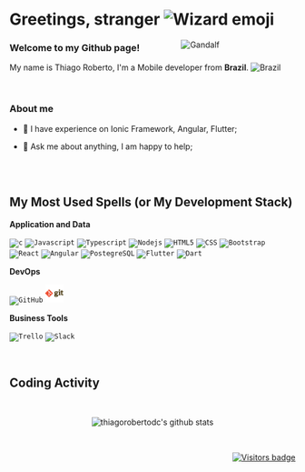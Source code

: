 # Greetings, stranger <img width="30" src="https://emojis.slackmojis.com/emojis/images/1481054971/1409/partywizard.gif?1481054971" alt="Wizard emoji" />

<img align="right" width="40%" src="https://media.giphy.com/media/69iB0zVgoKkatcVDrA/giphy.gif" alt="Gandalf" />

### Welcome to my Github page!
<p>
  My name is Thiago Roberto, I'm a Mobile developer from <b>Brazil</b>.
  <img width="16" src="https://www.flaticon.com/svg/static/icons/svg/197/197386.svg" alt="Brazil" />
</p>
<br/>

### About me

- 🌱 I have experience on Ionic Framework, Angular, Flutter;

- 💬 Ask me about anything, I am happy to help;

<br/><br/>

## My Most Used Spells (or My Development Stack)

**Application and Data**

<code><img height="32" src="https://img.shields.io/badge/C-00599C?style=for-the-badge&logo=c&logoColor=white" alt="c"/></code>
<code><img height="32" src="https://img.shields.io/badge/JavaScript-F7DF1E?style=for-the-badge&logo=javascript&logoColor=black" alt="Javascript"/></code>
<code><img height="32" src="https://img.shields.io/badge/TypeScript-007ACC?style=for-the-badge&logo=typescript&logoColor=white" alt="Typescript"/></code>
<code><img height="32" src="https://img.shields.io/badge/Node.js-43853D?style=for-the-badge&logo=node.js&logoColor=white" alt="Nodejs"/></code>
<code><img height="32" src="https://img.shields.io/badge/HTML5-E34F26?style=for-the-badge&logo=html5&logoColor=white" alt="HTML5"/></code>
<code><img height="32" src="https://img.shields.io/badge/CSS3-1572B6?style=for-the-badge&logo=css3&logoColor=white" alt="CSS"/></code>
<code><img height="32" src="https://img.shields.io/badge/Bootstrap-563D7C?style=for-the-badge&logo=bootstrap&logoColor=white" alt="Bootstrap"/></code>
<code><img height="32" src="https://img.shields.io/badge/React-20232A?style=for-the-badge&logo=react&logoColor=61DAFB" alt="React"/></code>
<code><img height="32" src="https://img.shields.io/badge/Angular-DD0031?style=for-the-badge&logo=angular&logoColor=white" alt="Angular"/></code>
<code><img height="32" src="https://img.shields.io/badge/PostgreSQL-316192?style=for-the-badge&logo=postgresql&logoColor=white" alt="PostegreSQL"/></code>
<code><img height="32" src="https://img.shields.io/badge/Flutter-02569B?style=for-the-badge&logo=flutter&logoColor=white" alt="Flutter"/></code>
<code><img height="32" src="https://img.shields.io/badge/Dart-0175C2?style=for-the-badge&logo=dart&logoColor=white" alt="Dart"/></code>

**DevOps**

<code><img height="32" src="https://cdn3.iconfinder.com/data/icons/inficons/512/github.png" alt="GitHub"/></code>
<code><img height="32" src="https://raw.githubusercontent.com/github/explore/80688e429a7d4ef2fca1e82350fe8e3517d3494d/topics/git/git.png" alt="Git"/></code>

**Business Tools**

<code><img height="32" src="https://cdn.iconscout.com/icon/free/png-512/trello-6-569395.png" alt="Trello"/></code>
<code><img height="32" src="https://img.shields.io/badge/Slack-4A154B?style=for-the-badge&logo=slack&logoColor=white" alt="Slack"/></code>

<br/>

## Coding Activity

<br/>

<p align="center">
  <img src="https://github-readme-stats.vercel.app/api?username=thiagorobertodc&show_icons=true&theme=dracula" alt="thiagorobertodc's github stats" />
</p>

<br/>

<p align="right">
  <a href="https://badges.pufler.dev">
      <img src="https://badges.pufler.dev/visits/thiagorobertodc/thiagorobertodc" alt="Visitors badge" />
   </a>
</p>
